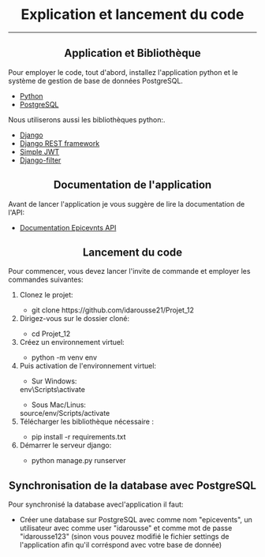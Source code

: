 <h1 align ="center">Explication et lancement du code</h1>

------------------------------
<h2 align = "center"> Application et Bibliothèque</h2>

<p>
    Pour employer le code, tout d'abord, installez l'application python et le système de gestion de base de données PostgreSQL.
<ul>
    <li>
        <a href = "https://www.python.org/downloads/">Python </a>
    </li>
    <li>
        <a href = "https://www.postgresql.org/">PostgreSQL </a>
    </li>
</ul>
</p>
<p>
    Nous utiliserons aussi les bibliothèques python:.
<ul>
    <li>
        <a href = "https://www.djangoproject.com/">Django </a>
    </li>
    <li>
        <a href = "https://www.django-rest-framework.org/">Django REST framework</a>
    </li>
    <li>
        <a href = "https://django-rest-framework-simplejwt.readthedocs.io/en/latest/">Simple JWT</a>
    </li>
    <li>
        <a href = "https://django-filter.readthedocs.io/en/stable/">Django-filter</a>
    </li>
</ul>
</p>

<h2 align = "center"> Documentation de l'application </h2>
<p>
   Avant de lancer l'application je vous suggère de lire la documentation de l'API:
<ul>
    <li>
        <a href = "https://documenter.getpostman.com/view/23090595/2s93JqRPw6">Documentation Epicevnts API </a>
    </li>
</ul>

</p>

<h2 align = "center"> Lancement du code </h2>
<p>Pour commencer, vous devez lancer l'invite de commande et employer les commandes suivantes:
    <ol>
        <li>Clonez le projet:</li>
                <ul><li>git clone https://github.com/idarousse21/Projet_12 </li></ul>
            <li>Dirigez-vous sur le dossier cloné:</li>
                <ul><li>cd Projet_12 </li></ul>
            <li>Créez un environnement virtuel:</li>
                <ul><li>python -m venv env</li></ul>
            <li>Puis activation de l'environnement virtuel:</li>
                <ul><li>Sur Windows:</li></ul>
                env\Scripts\activate
                <ul><li>Sous Mac/Linus:</li></ul>
                source/env/Scripts/activate
            <li>Télécharger les bibliothèque nécessaire :</li>
                <ul><li>pip install -r requirements.txt</li></ul>
            <li>Démarrer le serveur django:</li>
                <ul><li>python manage.py runserver</li></ul>
    </ol>

<h2 align = "center"> Synchronisation de la database avec PostgreSQL</h2>
    <p>
        Pour synchronisé la database avecl'application il faut:
    </p>
    <ul>
        <li> Créer une database sur PostgreSQL avec comme nom "epicevents",
             un utilisateur avec comme user "idarousse" et comme mot de passe "idarousse123" (sinon vous pouvez modifié le fichier settings de l'application afin qu'il              corréspond avec votre base de donnée)</li>
    </ul>       
   
